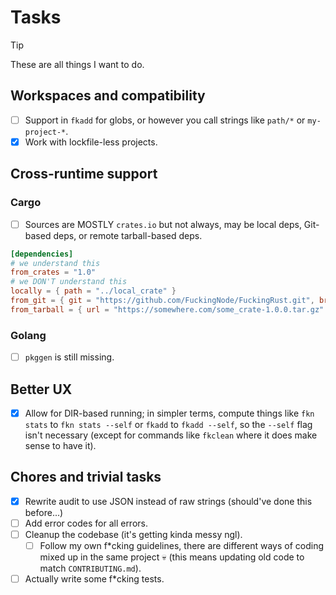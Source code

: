 # Tasks

> [!TIP]
> These are all things I want to do.

## Workspaces and compatibility

- [ ] Support in `fkadd` for globs, or however you call strings like `path/*` or `my-project-*`.
- [x] Work with lockfile-less projects.

## Cross-runtime support

### Cargo

- [ ] Sources are MOSTLY `crates.io` but not always, may be local deps, Git-based deps, or remote tarball-based deps.

```toml
[dependencies]
# we understand this
from_crates = "1.0"
# we DON'T understand this
locally = { path = "../local_crate" }
from_git = { git = "https://github.com/FuckingNode/FuckingRust.git", branch = "dev" }
from_tarball = { url = "https://somewhere.com/some_crate-1.0.0.tar.gz" }
```

### Golang

- [ ] `pkggen` is still missing.

## Better UX

- [x] Allow for DIR-based running; in simpler terms, compute things like `fkn stats` to `fkn stats --self` or `fkadd` to `fkadd --self`, so the `--self` flag isn't necessary (except for commands like `fkclean` where it does make sense to have it).

## Chores and trivial tasks

- [x] Rewrite audit to use JSON instead of raw strings (should've done this before...)
- [ ] Add error codes for all errors.
- [ ] Cleanup the codebase (it's getting kinda messy ngl).
  - [ ] Follow my own f\*cking guidelines, there are different ways of coding mixed up in the same project :skull: (this means updating old code to match `CONTRIBUTING.md`).
- [ ] Actually write some f\*cking tests.
